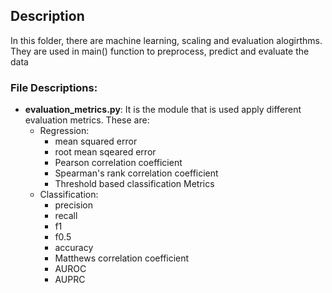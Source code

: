 ## Description

In this folder, there are machine learning, scaling and evaluation alogirthms. They are used in main() function to preprocess, predict and evaluate the data

### File Descriptions:

- **evaluation_metrics.py**: It is the module that is used apply different evaluation metrics. These are:
    - Regression:
        - mean squared error
        - root mean sqeared error
        - Pearson correlation coefficient
        - Spearman's rank correlation coefficient
        - Threshold based classification Metrics
    - Classification:
        - precision
        - recall
        - f1
        - f0.5
        - accuracy
        - Matthews correlation coefficient
        - AUROC
        - AUPRC


